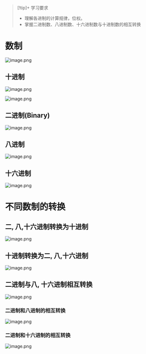 > [!tip]+ 学习要求
> - 理解各进制的计算规律，位权。
> - 掌握二进制数、八进制数、十六进制数与十进制数的相互转换


# 数制

![image.png](https://image-1311137268.cos.ap-chengdu.myqcloud.com/SIYuan/20240527172710.png)



## 十进制
![image.png](https://image-1311137268.cos.ap-chengdu.myqcloud.com/SIYuan/20240527172752.png)


![image.png](https://image-1311137268.cos.ap-chengdu.myqcloud.com/SIYuan/20240527172710.png)

## 二进制(Binary)
![image.png](https://image-1311137268.cos.ap-chengdu.myqcloud.com/SIYuan/20240527173234.png)



## 八进制
![image.png](https://image-1311137268.cos.ap-chengdu.myqcloud.com/SIYuan/20240527173917.png)


## 十六进制
![image.png](https://image-1311137268.cos.ap-chengdu.myqcloud.com/SIYuan/20240527174109.png)

# 不同数制的转换
## 二, 八,十六进制转换为十进制
![image.png](https://image-1311137268.cos.ap-chengdu.myqcloud.com/SIYuan/20240527200346.png)


## 十进制转换为二, 八,十六进制
![image.png](https://image-1311137268.cos.ap-chengdu.myqcloud.com/SIYuan/20240527200936.png)

## 二进制与八, 十六进制相互转换
![image.png](https://image-1311137268.cos.ap-chengdu.myqcloud.com/SIYuan/20240527201623.png)

### 二进制和八进制的相互转换
![image.png](https://image-1311137268.cos.ap-chengdu.myqcloud.com/SIYuan/20240527202042.png)


### 二进制和十六进制的相互转换
![image.png](https://image-1311137268.cos.ap-chengdu.myqcloud.com/SIYuan/20240527202341.png)
